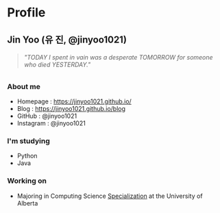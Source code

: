 # Profile
## Jin Yoo (유 진, @jinyoo1021)

> ###### *"TODAY I spent in vain was a desperate TOMORROW for someone who died YESTERDAY."*

### About me
- Homepage : https://jinyoo1021.github.io/
- Blog : https://jinyoo1021.github.io/blog
- GitHub : @jinyoo1021
- Instagram : @jinyoo1021

### I'm studying
- Python
- Java

### Working on
- Majoring in Computing Science [Specialization](https://www.ualberta.ca/computing-science/undergraduate-studies/programs-and-admissions/specialization.html) at the University of Alberta
